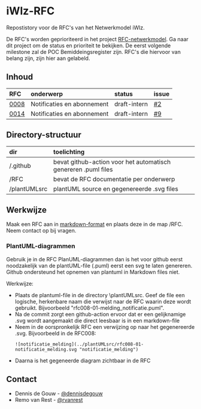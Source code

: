 # iWlz-RFC
Repostistory voor de RFC's van het Netwerkmodel iWlz.

De RFC's worden geprioriteerd in het project [RFC-netwerkmodel](https://github.com/orgs/iStandaarden/projects/5). Ga naar dit project om de status en prioriteit te bekijken. De eerst volgende milestone zal de POC Bemiddeingsregister zijn. RFC's die hiervoor van belang zijn, zijn hier aan gelabeld. 


## Inhoud
|RFC | onderwerp | status | issue |
|:--|:--|:--| :--|
|[0008](RFC/RFC0008%20-%20Notificaties%20en%20Abonnementen.md) | Notificaties en abonnement | draft-intern | [#2](https://github.com/iStandaarden/iWlz-RFC/issues/2) |
|[0014](RFC//RFC0014%20-%20Functionele%20uitwerking%20aanvragen%20van%20autorisatie.md) | Notificaties en abonnement | draft-intern | [#9](https://github.com/iStandaarden/iWlz-RFC/issues/9) |


## Directory-structuur
|dir|toelichting|
|:--|:--|
| /.github| bevat github-action voor het automatisch genereren .puml files|
| /RFC | bevat de RFC documentatie per onderwerp|
| /plantUMLsrc | plantUML source en gegenereerde .svg files|

## Werkwijze
Maak een RFC aan in [markdown-format](https://www.markdownguide.org) en plaats deze in de map /RFC. Neem contact op bij vragen. 

### PlantUML-diagrammen
Gebruik je in de RFC PlanUML-diagrammen dan is het voor github eerst noodzakelijk van de plantUML-file (.puml) eerst een svg te laten genereren. Github ondersteund het opnemen van plantuml in Markdown files niet. 

Werkwijze:
- Plaats de plantuml-file in de directory \plantUMLsrc. Geef de file een logische, herkenbare naam die verwijst naar de RFC waarin deze wordt gebruikt. Bijvoorbeeld "rfc008-01-melding_notificatie.puml". 
- Na de commit zorgt een github-action ervoor dat er een gelijknamige .svg wordt aangemaakt die direct leesbaar is in een markdown-file
- Neem in de oorspronkelijk RFC een verwijzing op naar het gegenereerde .svg. Bijvoorbeeld in de RFC008: 
    ```
    ![notificatie_melding](../plantUMLsrc/rfc008-01-notificatie_melding.svg "notificatie_melding")
    ```
- Daarna is het gegeneerde diagram zichtbaar in de RFC
## Contact
* Dennis de Gouw - [@dennisdegouw](https://github.com/dennisdegouw)
* Remo van Rest - [@rvanrest](https://github.com/rvanrest)
